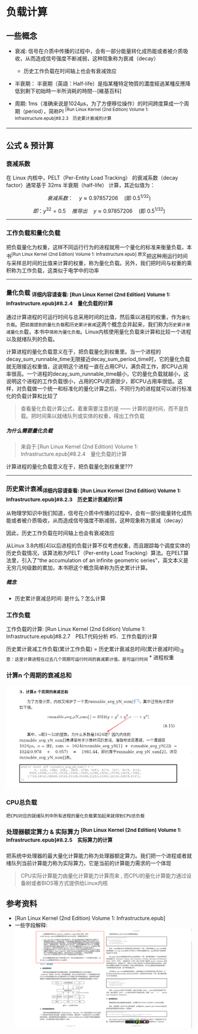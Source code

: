 # 负载计算
## 一些概念
- 衰减: 信号在介质中传播的过程中，会有一部分能量转化成热能或者被介质吸收，从而造成信号强度不断减弱，这种现象称为衰减（decay）
   + 历史工作负载在时间轴上也会有衰减效应

- 半衰期： 半衰期（英語：Half-life）是指某種特定物質的濃度經過某種反應降低到剩下初始時一半所消耗的時間--[維基百科]
- 周期: 1ms（准确来说是1024μs，为了方便移位操作）的时间跨度算成一个周期（period），简称PI  <sup>[Run Linux Kernel (2nd Edition) Volume 1: Infrastructure.epub]#8.2.3　历史累计衰减的计算</sup>

---

## 公式 & 预计算
### 衰减系数
在 Linux 内核中，PELT（Per-Entity Load Tracking） 的衰减系数（decay factor）通常基于 32ms 半衰期（half-life） 计算，其近似值为：

```math
衰减系数：\quad  y \approx 0.97857206 \quad (\text{即 } 0.5^{1/32})
```

```math
 即： y^{32} = 0.5  \quad 推导出\quad y \approx 0.97857206 \quad (\text{即 } 0.5^{1/32})
```

---

### 工作负载和量化负载
把负载量化为权重，这样不同运行行为的进程就用一个量化的标准来衡量负载，本书<sup>[Run Linux Kernel (2nd Edition) Volume 1: Infrastructure.epub] 原文</sup>把这种用运行时间与采样总时间的比值来计算的权重，称为量化负载。另外，我们把时间与权重的乘积称为工作负载，这类似于电学中的功率

---

### 量化负载 <sub>详细内容请查看: [Run Linux Kernel (2nd Edition) Volume 1: Infrastructure.epub]#8.2.4　量化负载的计算</sub>
通过计算进程的可运行时间与总采用时间的比值，然后乘以进程的权重，作为`量化负载`。把`前面提到的量化负载`和`历史累计衰减`这两个概念合并起来，我们称为`历史累计衰减量化负`载，本书中`简称为量化负载`。Linux内核使用量化负载来计算和比较一个进程以及就绪队列的负载。

计算进程的量化负载意义在于，把负载量化到权重里。当一个进程的decay_sum_runnable_time无限接近decay_sum_period_time时，它的量化负载就无限接近权重值，这说明这个进程一直在占用CPU，满负荷工作，即CPU占用率很高。一个进程的decay_sum_runnable_time越小，它的量化负载就越小，这说明这个进程的工作负载很小，占用的CPU资源很少，即CPU占用率很低。这样，对负载做一个统一和标准化的量化计算之后，不同行为的进程就可以进行标准化的负载计算和比较了

> 查看量化负载计算公式，着重需要注意的是 —— 计算的是时间，而不是负载。把时间乘以就绪队列或实体的权重，得出工作负载


##### 为什么需要量化负载
> 来自于:[Run Linux Kernel (2nd Edition) Volume 1: Infrastructure.epub]#8.2.4　量化负载的计算

计算进程的量化负载意义在于，把负载量化到权重里??? 

---

### 历史累计衰减<sub>详细内容请查看: [Run Linux Kernel (2nd Edition) Volume 1: Infrastructure.epub]#8.2.3　历史累计衰减的计算</sub>
从物理学知识中我们知道，信号在介质中传播的过程中，会有一部分能量转化成热能或者被介质吸收，从而造成信号强度不断减弱，这种现象称为衰减（decay）

因此，历史工作负载在时间轴上也会有衰减效应

从Linux 3.8内核[4]以后进程的负载计算不仅考虑权重，而且跟踪每个调度实体的历史负载情况，该算法称为PELT（Per-entity Load Tracking）算法。在PELT算法里，引入了“the accumulation of an infinite geometric series”，英文本义是无穷几何级数的累加，本书把这个概念简单称为历史累计计算。

##### 概念
- 历史累计衰减总时间: 是什么？怎么计算


### 工作负载
工作负载的计算: [Run Linux Kernel (2nd Edition) Volume 1: Infrastructure.epub]#8.2.7　PELT代码分析 #5．工作负载的计算

历史累计衰减工作负载(累计工作负载)  = 历史累计衰减总时间(累计衰减时间)<sub>注意：这里计算进程在过去几个周期可运行时间的衰减累计值，是可运行时间</sub>  * 进程权重


### 计算n 个周期的衰减总和
![wechat_2025-07-09_081426_200.png](./999.IMGS/wechat_2025-07-09_081426_200.png)

### CPU总负载
`把CPU对应的就绪队列中所有进程的量化负载累加起来就得到CPU总负载`


### 处理器额定算力 & 实际算力 <sup>[Run Linux Kernel (2nd Edition) Volume 1: Infrastructure.epub]#8.2.5　实际算力的计算</sup>
把系统中处理器的最大量化计算能力称为处理器额定算力。我们把一个进程或者就绪队列当前计算能力称为实际算力，它是当前的计算能力需求的一个体现

> CPU实际计算能力由量化计算能力计算而来 , 而CPU的量化计算能力通过设备树或者BIOS等方式提供给Linux内核

## 参考资料
- [Run Linux Kernel (2nd Edition) Volume 1: Infrastructure.epub]
- 一些字段解释: ![wechat_2025-07-16_063923_983.png](./999.IMGS/wechat_2025-07-16_063923_983.png)